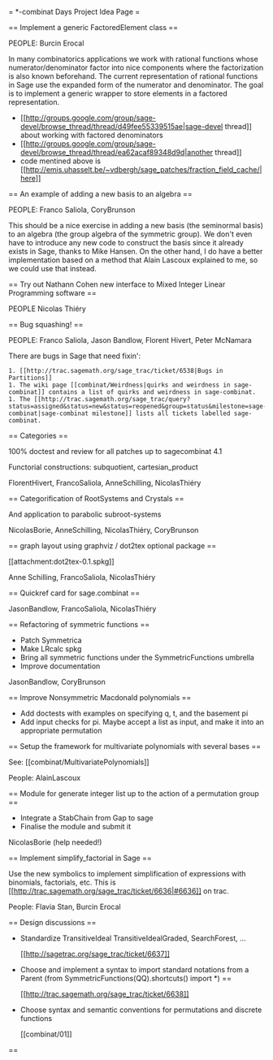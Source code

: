 = *-combinat Days Project Idea Page =

== Implement a generic FactoredElement class ==

PEOPLE: Burcin Erocal

  In many combinatorics applications we work with rational functions whose numerator/denominator factor into nice components where the factorization is also known beforehand. The current representation of rational functions in Sage use the expanded form of the numerator and denominator. The goal is to implement a generic wrapper to store elements in a factored representation.

  * [[http://groups.google.com/group/sage-devel/browse_thread/thread/d49fee55339515ae|sage-devel thread]] about working with factored denominators
  * [[http://groups.google.com/group/sage-devel/browse_thread/thread/ea62acaf89348d9d|another thread]] 
  * code mentined above is [[http://emis.uhasselt.be/~vdbergh/sage_patches/fraction_field_cache/|here]]

== An example of adding a new basis to an algebra ==

PEOPLE: Franco Saliola, CoryBrunson

  This should be a nice exercise in adding a new basis (the seminormal basis) to an algebra (the group algebra of the symmetric group). We don't even have to introduce any new code to construct the basis since it already exists in Sage, thanks to Mike Hansen. On the other hand, I do have a better implementation based on a method that Alain Lascoux explained to me, so we could use that instead.

== Try out Nathann Cohen new interface to Mixed Integer Linear Programming software ==

PEOPLE Nicolas Thiéry

== Bug squashing! ==

PEOPLE: Franco Saliola, Jason Bandlow, Florent Hivert, Peter McNamara

  There are bugs in Sage that need fixin':

    1. [[http://trac.sagemath.org/sage_trac/ticket/6538|Bugs in Partitions]]
    1. The wiki page [[combinat/Weirdness|quirks and weirdness in sage-combinat]] contains a list of quirks and weirdness in sage-combinat.
    1. The [[http://trac.sagemath.org/sage_trac/query?status=assigned&status=new&status=reopened&group=status&milestone=sage-combinat|sage-combinat milestone]] lists all tickets labelled sage-combinat. 

== Categories ==

100% doctest and review for all patches up to sagecombinat 4.1

Functorial constructions: subquotient, cartesian_product

FlorentHivert, FrancoSaliola, AnneSchilling, NicolasThiéry

== Categorification of RootSystems and Crystals ==

And application to parabolic subroot-systems

NicolasBorie, AnneSchilling, NicolasThiéry, CoryBrunson

== graph layout using graphviz / dot2tex optional package ==

[[attachment:dot2tex-0.1.spkg]]

Anne Schilling, FrancoSaliola, NicolasThiéry

== Quickref card for sage.combinat ==

JasonBandlow, FrancoSaliola, NicolasThiéry

== Refactoring of symmetric functions ==

 * Patch Symmetrica
 * Make LRcalc spkg
 * Bring all symmetric functions under the SymmetricFunctions umbrella
 * Improve documentation
 
JasonBandlow, CoryBrunson

== Improve Nonsymmetric Macdonald polynomials ==

 * Add doctests with examples on specifying q, t, and the basement pi
 * Add input checks for pi. Maybe accept a list as input, and make it into an appropriate permutation

== Setup the framework for multivariate polynomials with several bases ==

See: [[combinat/MultivariatePolynomials]]

People: AlainLascoux

== Module for generate integer list up to the action of a permutation group ==

 * Integrate a StabChain from Gap to sage 
 * Finalise the module and submit it

NicolasBorie (help needed!)

== Implement simplify_factorial in Sage ==

 Use the new symbolics to implement simplification of expressions with binomials, factorials, etc. This is [[http://trac.sagemath.org/sage_trac/ticket/6636|#6636]] on trac.

People: Flavia Stan, Burcin Erocal

== Design discussions ==

 - Standardize TransitiveIdeal TransitiveIdealGraded, SearchForest, ...

   [[http://sagetrac.org/sage_trac/ticket/6637]]

 - Choose and implement a syntax to import standard notations from a Parent (from SymmetricFunctions(QQ).shortcuts() import *) ==

   [[http://trac.sagemath.org/sage_trac/ticket/6638]]

 - Choose syntax and semantic conventions for permutations and discrete functions

   [[combinat/01]]

== 
